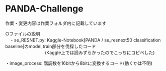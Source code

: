# PANDA-Challenge

作業・変更内容は作業フォルダ内に記載しています  

○ファイルの説明  
　・se_RESNET.py: Kaggle-Notebook[PANDA / se_resnext50 classification baseline]のmodel,train部分を伐採したコード  
   　　　　　　　　　(Kaggle上では読みずらかったのでこっちにコピペした)    
                 
  ・image_process: 階調数を16bitから8bitに変換するコード(動くかは不明)  

